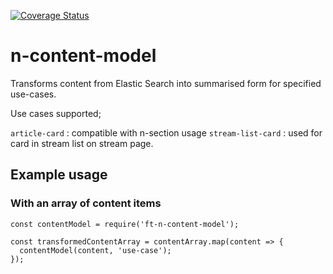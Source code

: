 [![Coverage Status](https://coveralls.io/repos/github/Financial-Times/n-content-model/badge.svg?branch=master)](https://coveralls.io/github/Financial-Times/n-content-model?branch=master)

# n-content-model
Transforms content from Elastic Search into summarised form for specified use-cases.

Use cases supported;

`article-card` : compatible with n-section usage
`stream-list-card` : used for card in stream list on stream page.

## Example usage

### With an array of content items

```
const contentModel = require('ft-n-content-model');

const transformedContentArray = contentArray.map(content => {
  contentModel(content, 'use-case');
});

```
